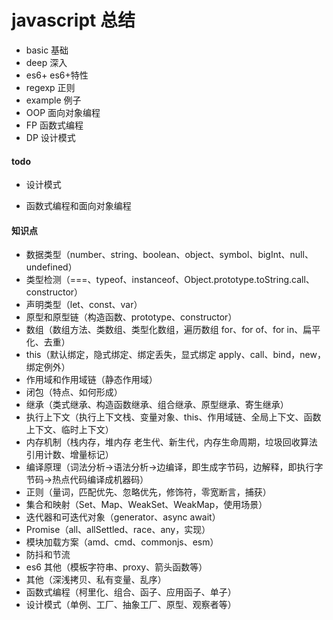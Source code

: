 # javascript 总结

- basic 基础
- deep 深入
- es6+ es6+特性
- regexp 正则
- example 例子
- OOP 面向对象编程
- FP 函数式编程
- DP 设计模式

#### todo

- 设计模式

- 函数式编程和面向对象编程

#### 知识点

- 数据类型（number、string、boolean、object、symbol、bigInt、null、undefined）
- 类型检测（===、typeof、instanceof、Object.prototype.toString.call、constructor）
- 声明类型（let、const、var）
- 原型和原型链（构造函数、prototype、constructor）
- 数组（数组方法、类数组、类型化数组，遍历数组 for、for of、for in、扁平化、去重）
- this（默认绑定，隐式绑定、绑定丢失，显式绑定 apply、call、bind，new，绑定例外）
- 作用域和作用域链（静态作用域）
- 闭包（特点、如何形成）
- 继承（类式继承、构造函数继承、组合继承、原型继承、寄生继承）
- 执行上下文（执行上下文栈、变量对象、this、作用域链、全局上下文、函数上下文、临时上下文）
- 内存机制（栈内存，堆内存 老生代、新生代，内存生命周期，垃圾回收算法 引用计数、增量标记）
- 编译原理（词法分析->语法分析->边编译，即生成字节码，边解释，即执行字节码->热点代码编译成机器码）
- 正则（量词，匹配优先、忽略优先，修饰符，零宽断言，捕获）
- 集合和映射（Set、Map、WeakSet、WeakMap，使用场景）
- 迭代器和可迭代对象（generator、async await）
- Promise（all、allSettled、race、any，实现）
- 模块加载方案（amd、cmd、commonjs、esm）
- 防抖和节流
- es6 其他（模板字符串、proxy、箭头函数等）
- 其他（深浅拷贝、私有变量、乱序）
- 函数式编程（柯里化、组合、函子、应用函子、单子）
- 设计模式（单例、工厂、抽象工厂、原型、观察者等）

